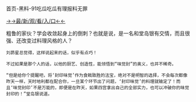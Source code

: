 首页-黑料-91吃瓜吃瓜有理报料无罪


<a href="https://m8k3.cc">→→最/新/观/看/入/口←←</a>


粗鲁的家伙？学会收敛起身上的倒刺？也就是说，是一名和堂岛银有交情，而且很强、还改变过料理风格的人？

    刘昴星总觉得，这样说起来的话，似乎有点巧！

    不过如果是那个人的话，以他的厨艺、创造性，能领悟到“味觉封”的奥义，也并不稀奇。

    “但是给你个提醒吧，将‘封印味觉’作为食戟致胜的法宝，绝对不是明智的选择，不会每次都像昨天一样，天时地利都在配合你，一旦某个环节出了问题，‘封印味觉’的料理就输定了！而且‘味觉封印’不是万能的，即便是在昨天，如果四宫拿出自己的全部实力，也可以冲破你的味觉封印的！”堂岛银说道。
